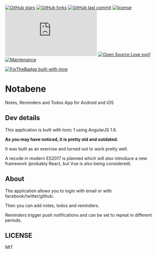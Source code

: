 [![GitHub stars](https://img.shields.io/github/stars/scriptex/Notabene.svg?style=social&label=Stars)](https://github.com/scriptex/Notabene)
[![GitHub forks](https://img.shields.io/github/forks/scriptex/Notabene.svg?style=social&label=Fork)](https://github.com/scriptex/Notabene/network#fork-destination-box)
[![GitHub last commit](https://img.shields.io/github/last-commit/scriptex/Notabene.svg)](https://github.com/scriptex/Notabene/commits/master)
[![license](https://img.shields.io/github/license/scriptex/Notabene.svg)](https://github.com/scriptex/Notabene)
[![Analytics](https://ga-beacon.appspot.com/UA-83446952-1/github.com/scriptex/Notabene/README.md)](https://github.com/scriptex/Notabene/)
[![Open Source Love svg1](https://badges.frapsoft.com/os/v1/open-source.svg?v=103)](https://github.com/scriptex/Notabene/)
[![Maintenance](https://img.shields.io/badge/Maintained%3F-yes-green.svg)](https://github.com/scriptex/Notabene/README.md/graphs/commit-activity)

[![ForTheBadge built-with-love](http://ForTheBadge.com/images/badges/built-with-love.svg)](https://github.com/scriptex/)

# Notabene

Notes, Reminders and Todos App for Android and iOS

## Dev details

This application is built with Ionic 1 using AngularJS 1.6.

**As you may have noticed, it is pretty old and outdated.**

It was built as an exercise and turned out to work pretty well.

A recode in modern ES2017 is planned which will also introduce a new framework (probably React, but Vue is also being considered).

## About

The application allows you to login with email or with facebook/twitter/github.

Then you can add notes, todos and reminders.

Reminders trigger push notifications and can be set to repeat in different periods.

## LICENSE

MIT

